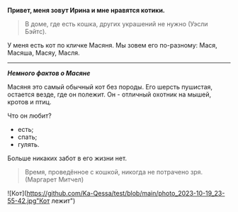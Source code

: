 **Привет, меня зовут Ирина и мне нравятся котики.** 

>В доме, где есть кошка, других украшений не нужно (Уэсли Бэйтс).

У меня есть кот по кличке Масяня. Мы зовем его по-разному: Мася, Масяша, Масяу, Масля.

___

***Немного фактов о Масяне***

Масяня это самый обычный кот без породы. Его шерсть пушистая, остается везде, где он полежит. Он - отличный охотник на мышей, кротов и птиц. 

Что он любит? 
* есть;
* спать; 
* гулять. 

Больше никаких забот в его жизни нет.

>Время, проведённое с кошкой, никогда не потрачено зря. (Маргарет Митчел)

![Кот](https://github.com/Ka-Qessa/test/blob/main/photo_2023-10-19_23-55-42.jpg"Кот лежит")